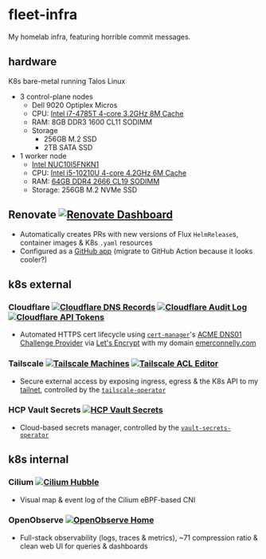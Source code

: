 # fleet-infra

My homelab infra, featuring horrible commit messages.

## hardware

K8s bare-metal running Talos Linux
- 3 control-plane nodes
  - Dell 9020 Optiplex Micros
  - CPU: [Intel i7-4785T 4-core 3.2GHz 8M Cache](https://www.intel.com/content/www/us/en/products/sku/80814/intel-core-i74785t-processor-8m-cache-up-to-3-20-ghz/specifications.html)
  - RAM: 8GB DDR3 1600 CL11 SODIMM
  - Storage
    - 256GB M.2 SSD
    - 2TB SATA SSD
- 1 worker node
  - [Intel NUC10I5FNKN1](https://mitxpc.com/products/bxnuc10i5fnkn1)
  - CPU: [Intel i5-10210U 4-core 4.2GHz 6M Cache](https://www.intel.com/content/www/us/en/products/sku/195436/intel-core-i510210u-processor-6m-cache-up-to-4-20-ghz/specifications.html)
  - RAM: [64GB DDR4 2666 CL19 SODIMM](https://semiconductor.samsung.com/us/dram/module/sodimm/m471a4g43mb1-ctd/)
  - Storage: 256GB M.2 NVMe SSD

## Renovate [![Renovate Dashboard](https://img.shields.io/badge/Dashboard-1a1f6c?logo=renovate)](https://developer.mend.io/github/emerconnelly/fleet-infra)

- Automatically creates PRs with new versions of Flux `HelmRelease`s, container images & K8s `.yaml` resources
- Configured as a [GitHub app](https://github.com/apps/renovate) (migrate to GitHub Action because it looks cooler?)

## k8s external

### Cloudflare [![Cloudflare DNS Records](https://img.shields.io/badge/DNS_Records-f38020?logo=cloudflare&logoColor=000)](https://dash.cloudflare.com/923309f860b1a7e801fd81224c5f56c9/emerconnelly.com/dns/records) [![Cloudflare Audit Log](https://img.shields.io/badge/Audit_Log-f38020?logo=cloudflare&logoColor=000)](https://dash.cloudflare.com/923309f860b1a7e801fd81224c5f56c9/audit-log) [![Cloudflare API Tokens](https://img.shields.io/badge/API_Tokens-f38020?logo=cloudflare&logoColor=000)](https://dash.cloudflare.com/profile/api-tokens)

- Automated HTTPS cert lifecycle using [`cert-manager`](https://cert-manager.io/docs/installation/helm/)'s [ACME DNS01 Challenge Provider](https://cert-manager.io/docs/configuration/acme/dns01/) via [Let's Encrypt](https://letsencrypt.org/) with my domain [emerconnelly.com](https://www.emerconnelly.com)

### Tailscale [![Tailscale Machines](https://img.shields.io/badge/Machines-242424?logo=tailscale)](https://login.tailscale.com/admin/machines) [![Tailscale ACL Editor](https://img.shields.io/badge/ACL%20Editor-242424?logo=tailscale)](https://login.tailscale.com/admin/machines)

- Secure external access by exposing ingress, egress & the K8s API to my [tailnet](https://tailscale.com/kb/1136/tailnet), controlled by the [`tailscale-operator`](https://tailscale.com/kb/1236/kubernetes-operator)
 
### HCP Vault Secrets [![HCP Vault Secrets](https://img.shields.io/badge/Vault_Secrets-000?logo=hashicorp)](https://portal.cloud.hashicorp.com/services/secrets?project_id=c9dc34a9-87d7-4e2d-9a1c-3d3e759f8261)

- Cloud-based secrets manager, controlled by the [`vault-secrets-operator`](https://github.com/hashicorp/vault-secrets-operator)

## k8s internal

### Cilium [![Cilium Hubble](https://img.shields.io/badge/Hubble-f8c517?logo=cilium&logoColor=000)](https://hubble.homelab.emerconnelly.com/)

- Visual map & event log of the Cilium eBPF-based CNI

### OpenObserve [![OpenObserve Home](https://img.shields.io/badge/Home-651708)](https://openobserve.homelab.emerconnelly.com/)

- Full-stack observability (logs, traces & metrics), ~71 compression ratio & clean web UI for queries & dashboards
